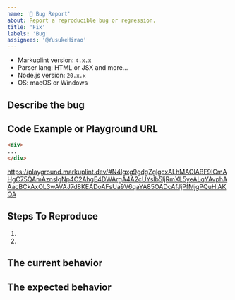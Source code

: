 ```yaml
---
name: '🐛 Bug Report'
about: Report a reproducible bug or regression.
title: 'Fix'
labels: 'Bug'
assignees: '@YusukeHirao'
---
```


<!--
Comments in any language are welcome. Please write in your native language.
Se aceptan comentarios en cualquier idioma. Por favor, escribe en tu lengua materna.
欢迎使用任何语言发表评论。请用您的母语书写。
모든 언어로 된 댓글을 환영합니다. 모국어로 작성해 주세요.
どの言語も歓迎します。あなたの母国語で書いてください。
-->

- Markuplint version: `4.x.x`
- Parser lang: HTML or JSX and more...
- Node.js version: `20.x.x`
- OS: macOS or Windows

## Describe the bug

## Code Example or Playground URL

<!-- prettier-ignore-start -->
```html
<div>
...
</div>
```
<!-- prettier-ignore-end -->

https://playground.markuplint.dev/#N4Igxg9gdgZglgcxALhMAOlABF9ICmAHgC75QAmAznslgNp4C2AhgE4DWArgA4A2cUYslb5IjRmXL5yeALqYAvphAAacBCkAxOL3wAVAJ7d8KEADoAFsUa9V6qaYA85OADcAfJjPfMjgPQuHiAKQA

## Steps To Reproduce

1.
2.

## The current behavior

## The expected behavior
